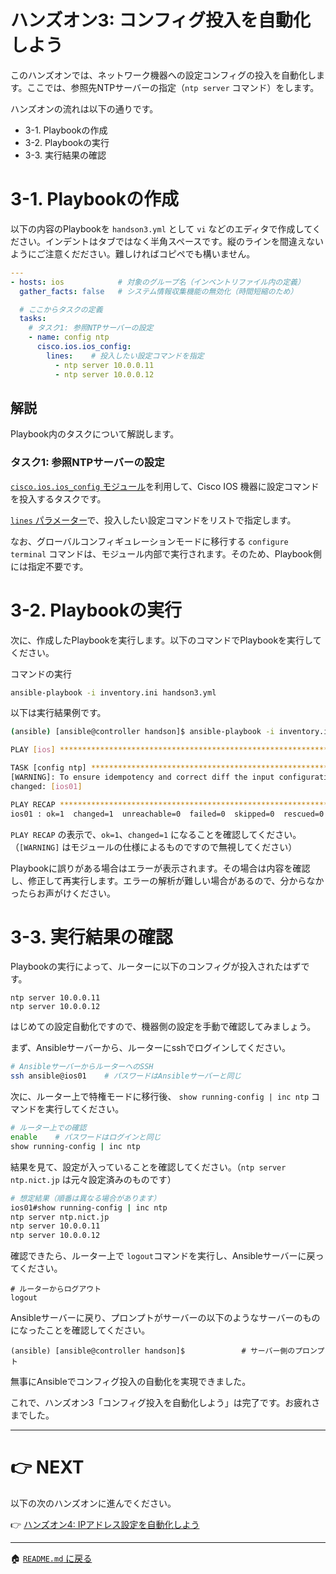 # ハンズオン3: コンフィグ投入を自動化しよう

このハンズオンでは、ネットワーク機器への設定コンフィグの投入を自動化します。ここでは、参照先NTPサーバーの指定（`ntp server` コマンド）をします。

ハンズオンの流れは以下の通りです。

- 3-1. Playbookの作成
- 3-2. Playbookの実行
- 3-3. 実行結果の確認

# 3-1. Playbookの作成

以下の内容のPlaybookを `handson3.yml` として `vi` などのエディタで作成してください。インデントはタブではなく半角スペースです。縦のラインを間違えないようにご注意くだださい。難しければコピペでも構いません。

```yaml
---
- hosts: ios            # 対象のグループ名（インベントリファイル内の定義）
  gather_facts: false   # システム情報収集機能の無効化（時間短縮のため）

  # ここからタスクの定義
  tasks:
    # タスク1: 参照NTPサーバーの設定
    - name: config ntp
      cisco.ios.ios_config:
        lines:    # 投入したい設定コマンドを指定
          - ntp server 10.0.0.11
          - ntp server 10.0.0.12
```

## 解説

Playbook内のタスクについて解説します。

### タスク1: 参照NTPサーバーの設定

[`cisco.ios.ios_config` モジュール](https://docs.ansible.com/ansible/latest/collections/cisco/ios/ios_config_module.html)を利用して、Cisco IOS 機器に設定コマンドを投入するタスクです。

[`lines` パラメーター](https://docs.ansible.com/ansible/latest/collections/cisco/ios/ios_config_module.html#parameter-lines)で、投入したい設定コマンドをリストで指定します。

なお、グローバルコンフィギュレーションモードに移行する `configure terminal` コマンドは、モジュール内部で実行されます。そのため、Playbook側には指定不要です。

# 3-2. Playbookの実行

次に、作成したPlaybookを実行します。以下のコマンドでPlaybookを実行してください。

コマンドの実行
```bash
ansible-playbook -i inventory.ini handson3.yml
```

以下は実行結果例です。

```bash
(ansible) [ansible@controller handson]$ ansible-playbook -i inventory.ini handson3.yml

PLAY [ios] *********************************************************************

TASK [config ntp] **************************************************************
[WARNING]: To ensure idempotency and correct diff the input configuration lines should be similar to how they appear if present in the running configuration on device
changed: [ios01]

PLAY RECAP *********************************************************************
ios01 : ok=1  changed=1  unreachable=0  failed=0  skipped=0  rescued=0  ignored=0   
```

`PLAY RECAP` の表示で、`ok=1`、`changed=1` になることを確認してください。（`[WARNING]` はモジュールの仕様によるものですので無視してください）

Playbookに誤りがある場合はエラーが表示されます。その場合は内容を確認し、修正して再実行します。エラーの解析が難しい場合があるので、分からなかったらお声がけください。


# 3-3. 実行結果の確認

Playbookの実行によって、ルーターに以下のコンフィグが投入されたはずです。

```
ntp server 10.0.0.11
ntp server 10.0.0.12
```

はじめての設定自動化ですので、機器側の設定を手動で確認してみましょう。

まず、Ansibleサーバーから、ルーターにsshでログインしてください。

```bash
# AnsibleサーバーからルーターへのSSH
ssh ansible@ios01    # パスワードはAnsibleサーバーと同じ
```

次に、ルーター上で特権モードに移行後、 `show running-config | inc ntp` コマンドを実行してください。
```bash
# ルーター上での確認
enable    # パスワードはログインと同じ
show running-config | inc ntp
```

結果を見て、設定が入っていることを確認してください。（`ntp server ntp.nict.jp` は元々設定済みのものです）

```bash
# 想定結果（順番は異なる場合があります）
ios01#show running-config | inc ntp
ntp server ntp.nict.jp
ntp server 10.0.0.11
ntp server 10.0.0.12
```

確認できたら、ルーター上で `logout`コマンドを実行し、Ansibleサーバーに戻ってください。
```
# ルーターからログアウト
logout
```

Ansibleサーバーに戻り、プロンプトがサーバーの以下のようなサーバーのものになったことを確認してください。
```
(ansible) [ansible@controller handson]$ 　　　　　　　# サーバー側のプロンプト
```

無事にAnsibleでコンフィグ投入の自動化を実現できました。

これで、ハンズオン3「コンフィグ投入を自動化しよう」は完了です。お疲れさまでした。

---

# 👉 NEXT

以下の次のハンズオンに進んでください。

👉 [ハンズオン4: IPアドレス設定を自動化しよう](./handson4.md)

---

🏠 [`README.md` に戻る](../README.md)